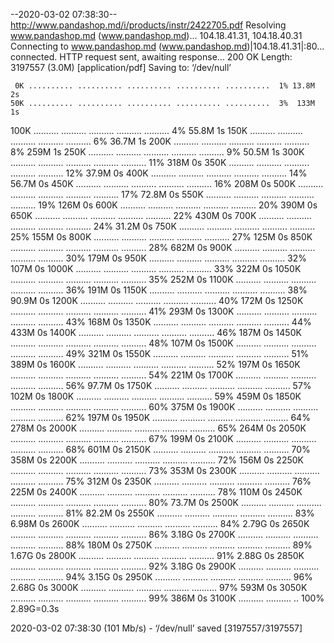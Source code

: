 --2020-03-02 07:38:30--  http://www.pandashop.md/i/products/instr/2422705.pdf
Resolving www.pandashop.md (www.pandashop.md)... 104.18.41.31, 104.18.40.31
Connecting to www.pandashop.md (www.pandashop.md)|104.18.41.31|:80... connected.
HTTP request sent, awaiting response... 200 OK
Length: 3197557 (3.0M) [application/pdf]
Saving to: ‘/dev/null’

     0K .......... .......... .......... .......... ..........  1% 13.8M 2s
    50K .......... .......... .......... .......... ..........  3%  133M 1s
   100K .......... .......... .......... .......... ..........  4% 55.8M 1s
   150K .......... .......... .......... .......... ..........  6% 36.7M 1s
   200K .......... .......... .......... .......... ..........  8%  259M 1s
   250K .......... .......... .......... .......... ..........  9% 50.5M 1s
   300K .......... .......... .......... .......... .......... 11%  318M 0s
   350K .......... .......... .......... .......... .......... 12% 37.9M 0s
   400K .......... .......... .......... .......... .......... 14% 56.7M 0s
   450K .......... .......... .......... .......... .......... 16%  208M 0s
   500K .......... .......... .......... .......... .......... 17% 72.8M 0s
   550K .......... .......... .......... .......... .......... 19%  126M 0s
   600K .......... .......... .......... .......... .......... 20%  390M 0s
   650K .......... .......... .......... .......... .......... 22%  430M 0s
   700K .......... .......... .......... .......... .......... 24% 31.2M 0s
   750K .......... .......... .......... .......... .......... 25%  155M 0s
   800K .......... .......... .......... .......... .......... 27%  125M 0s
   850K .......... .......... .......... .......... .......... 28%  682M 0s
   900K .......... .......... .......... .......... .......... 30%  179M 0s
   950K .......... .......... .......... .......... .......... 32%  107M 0s
  1000K .......... .......... .......... .......... .......... 33%  322M 0s
  1050K .......... .......... .......... .......... .......... 35%  252M 0s
  1100K .......... .......... .......... .......... .......... 36%  191M 0s
  1150K .......... .......... .......... .......... .......... 38% 90.9M 0s
  1200K .......... .......... .......... .......... .......... 40%  172M 0s
  1250K .......... .......... .......... .......... .......... 41%  293M 0s
  1300K .......... .......... .......... .......... .......... 43%  168M 0s
  1350K .......... .......... .......... .......... .......... 44%  433M 0s
  1400K .......... .......... .......... .......... .......... 46%  187M 0s
  1450K .......... .......... .......... .......... .......... 48%  107M 0s
  1500K .......... .......... .......... .......... .......... 49%  321M 0s
  1550K .......... .......... .......... .......... .......... 51%  389M 0s
  1600K .......... .......... .......... .......... .......... 52%  197M 0s
  1650K .......... .......... .......... .......... .......... 54%  221M 0s
  1700K .......... .......... .......... .......... .......... 56% 97.7M 0s
  1750K .......... .......... .......... .......... .......... 57%  102M 0s
  1800K .......... .......... .......... .......... .......... 59%  459M 0s
  1850K .......... .......... .......... .......... .......... 60%  375M 0s
  1900K .......... .......... .......... .......... .......... 62%  197M 0s
  1950K .......... .......... .......... .......... .......... 64%  278M 0s
  2000K .......... .......... .......... .......... .......... 65%  264M 0s
  2050K .......... .......... .......... .......... .......... 67%  199M 0s
  2100K .......... .......... .......... .......... .......... 68%  601M 0s
  2150K .......... .......... .......... .......... .......... 70%  358M 0s
  2200K .......... .......... .......... .......... .......... 72%  156M 0s
  2250K .......... .......... .......... .......... .......... 73%  353M 0s
  2300K .......... .......... .......... .......... .......... 75%  312M 0s
  2350K .......... .......... .......... .......... .......... 76%  225M 0s
  2400K .......... .......... .......... .......... .......... 78%  110M 0s
  2450K .......... .......... .......... .......... .......... 80% 73.7M 0s
  2500K .......... .......... .......... .......... .......... 81% 82.2M 0s
  2550K .......... .......... .......... .......... .......... 83% 6.98M 0s
  2600K .......... .......... .......... .......... .......... 84% 2.79G 0s
  2650K .......... .......... .......... .......... .......... 86% 3.18G 0s
  2700K .......... .......... .......... .......... .......... 88%  180M 0s
  2750K .......... .......... .......... .......... .......... 89% 1.67G 0s
  2800K .......... .......... .......... .......... .......... 91% 2.88G 0s
  2850K .......... .......... .......... .......... .......... 92% 3.18G 0s
  2900K .......... .......... .......... .......... .......... 94% 3.15G 0s
  2950K .......... .......... .......... .......... .......... 96% 2.68G 0s
  3000K .......... .......... .......... .......... .......... 97%  593M 0s
  3050K .......... .......... .......... .......... .......... 99%  386M 0s
  3100K .......... .......... ..                              100% 2.89G=0.3s

2020-03-02 07:38:30 (101 Mb/s) - ‘/dev/null’ saved [3197557/3197557]

